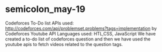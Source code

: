 # semicolon_may-19
Codeforces To-Do list
APIs used: http://codeforces.com/api/problemset.problems?tags=implementation by Codeforces
           Youtube API
Languages used: HTL,CSS, JavaScript
We have created a to-do list of codeforces question and then we have used the youtube apis to fetch videos related to the question tags.

